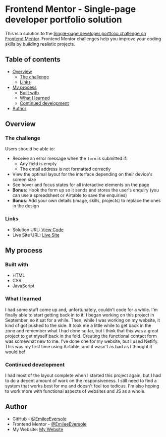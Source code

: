 # Frontend Mentor - Single-page developer portfolio solution

This is a solution to the [Single-page developer portfolio challenge on Frontend Mentor](https://www.frontendmentor.io/challenges/singlepage-developer-portfolio-bBVj2ZPi-x). Frontend Mentor challenges help you improve your coding skills by building realistic projects. 

## Table of contents

- [Overview](#overview)
  - [The challenge](#the-challenge)
  - [Links](#links)
- [My process](#my-process)
  - [Built with](#built-with)
  - [What I learned](#what-i-learned)
  - [Continued development](#continued-development)
- [Author](#author)


## Overview

### The challenge

Users should be able to:

- Receive an error message when the `form` is submitted if:
  - Any field is empty
  - The email address is not formatted correctly
- View the optimal layout for the interface depending on their device's screen size
- See hover and focus states for all interactive elements on the page
- **Bonus**: Hook the form up so it sends and stores the user's enquiry (you can use a spreadsheet or Airtable to save the enquiries)
- **Bonus**: Add your own details (image, skills, projects) to replace the ones in the design

### Links

- Solution URL: [View Code](https://github.com/EmileeEversole/FEM-Single-Page-Dev-Portfolio)
- Live Site URL: [Live Site](https://emileeeversole.github.io/FEM-Single-Page-Dev-Portfolio/)

## My process

### Built with

- HTML
- CSS
- JavaScript

### What I learned

I had some stuff come up and, unfortunately, couldn't code for a while. I'm finally able to start getting back in to it! I began working on this project in September, so it sat for a while. Then, while I was working on my website, it kind of got pushed to the side. It took me a little while to get back in the zone and remember what I had done so far, but I think that this was a great project to get myself back in the fold. Creating the functional contact form was somewhat new to me. I've done one for my website, but I used Netlify. This was my first time using Airtable, and it wasn't as bad as I thought it would be!

### Continued development

I had most of the layout complete when I started this project again, but I had to do a decent amount of work on the responsiveness. I still need to find a system that works best for me and doesn't feel too tedious. I'm also hoping to work more with functional aspects of websites and JS as a whole. 

## Author

- GitHub - [@EmileeEversole](https://github.com/EmileeEversole)
- Frontend Mentor - [@EmileeEversole](https://www.frontendmentor.io/profile/EmileeEversole)
- My Website: [My Website](https://engineeremilee.com/)